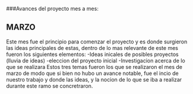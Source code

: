 ###Avances del proyecto mes a mes:


## MARZO
Este mes fue el principio para comenzar el proyecto y es donde surgieron las ideas principales de estas, dentro de lo mas relevante de este mes fueron los siguientes elementos: -Ideas inicales de posibles proyectos (lluvia de ideas) -eleccion del proyecto inicial -Investigacion acerca de lo que se realizara Estos tres temas fueron los que se realizaron el mes de marzo de modo que si bien no hubo un avance notable, fue el incio de nuestro trabajo y donde las ideas, y la nocion de lo que se iba a realizar durante este ramo se concretraron.
